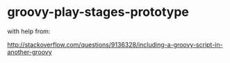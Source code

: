 # groovy-play-stages-prototype

with help from:

http://stackoverflow.com/questions/9136328/including-a-groovy-script-in-another-groovy
